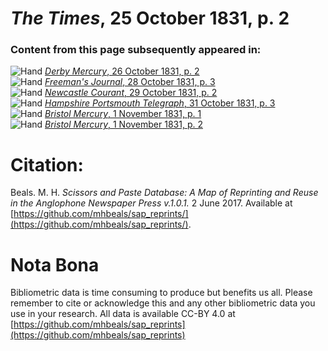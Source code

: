 # *The Times*, 25 October 1831, p. 2  
  
### Content from this page subsequently appeared in:  
![Hand](http://scissorsandpaste.net/wp-content/uploads/2017/06/smallhandpointer.png) [*Derby Mercury*, 26 October 1831, p. 2](https://mhbeals.github.io/sap_html/Derby-Mercury/Derby-Mercury-26-October-1831-p-2)  
![Hand](http://scissorsandpaste.net/wp-content/uploads/2017/06/smallhandpointer.png) [*Freeman's Journal*, 28 October 1831, p. 3](https://mhbeals.github.io/sap_html/Freeman's-Journal/Freeman's-Journal-28-October-1831-p-3)  
![Hand](http://scissorsandpaste.net/wp-content/uploads/2017/06/smallhandpointer.png) [*Newcastle Courant*, 29 October 1831, p. 2](https://mhbeals.github.io/sap_html/Newcastle-Courant/Newcastle-Courant-29-October-1831-p-2)  
![Hand](http://scissorsandpaste.net/wp-content/uploads/2017/06/smallhandpointer.png) [*Hampshire Portsmouth Telegraph*, 31 October 1831, p. 3](https://mhbeals.github.io/sap_html/Hampshire-Portsmouth-Telegraph/Hampshire-Portsmouth-Telegraph-31-October-1831-p-3)  
![Hand](http://scissorsandpaste.net/wp-content/uploads/2017/06/smallhandpointer.png) [*Bristol Mercury*, 1 November 1831, p. 1](https://mhbeals.github.io/sap_html/Bristol-Mercury/Bristol-Mercury-1-November-1831-p-1)  
![Hand](http://scissorsandpaste.net/wp-content/uploads/2017/06/smallhandpointer.png) [*Bristol Mercury*, 1 November 1831, p. 2](https://mhbeals.github.io/sap_html/Bristol-Mercury/Bristol-Mercury-1-November-1831-p-2)  


# Citation: 

Beals. M. H. *Scissors and Paste Database: A Map of Reprinting and Reuse in the Anglophone Newspaper Press v.1.0.1.* 2 June 2017. Available at [https://github.com/mhbeals/sap_reprints/](https://github.com/mhbeals/sap_reprints/). 

# Nota Bona

Bibliometric data is time consuming to produce but benefits us all. Please remember to cite or acknowledge this and any other bibliometric data you use in your research. All data is available CC-BY 4.0 at [https://github.com/mhbeals/sap_reprints](https://github.com/mhbeals/sap_reprints)